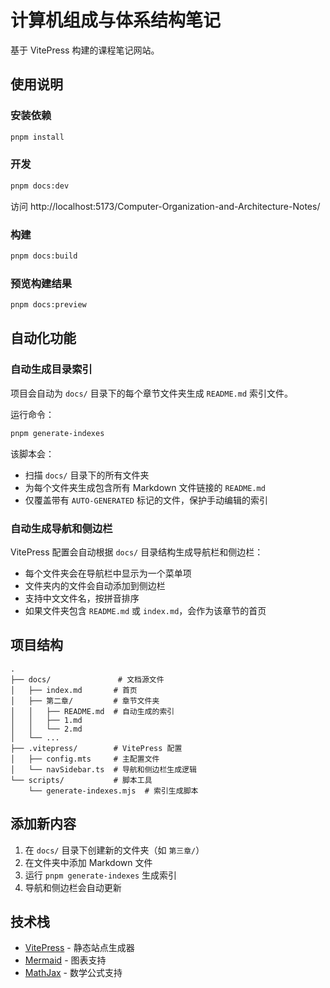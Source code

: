 # 计算机组成与体系结构笔记

基于 VitePress 构建的课程笔记网站。

## 使用说明

### 安装依赖

```bash
pnpm install
```

### 开发

```bash
pnpm docs:dev
```

访问 http://localhost:5173/Computer-Organization-and-Architecture-Notes/

### 构建

```bash
pnpm docs:build
```

### 预览构建结果

```bash
pnpm docs:preview
```

## 自动化功能

### 自动生成目录索引

项目会自动为 `docs/` 目录下的每个章节文件夹生成 `README.md` 索引文件。

运行命令：

```bash
pnpm generate-indexes
```

该脚本会：
- 扫描 `docs/` 目录下的所有文件夹
- 为每个文件夹生成包含所有 Markdown 文件链接的 `README.md`
- 仅覆盖带有 `AUTO-GENERATED` 标记的文件，保护手动编辑的索引

### 自动生成导航和侧边栏

VitePress 配置会自动根据 `docs/` 目录结构生成导航栏和侧边栏：

- 每个文件夹会在导航栏中显示为一个菜单项
- 文件夹内的文件会自动添加到侧边栏
- 支持中文文件名，按拼音排序
- 如果文件夹包含 `README.md` 或 `index.md`，会作为该章节的首页

## 项目结构

```
.
├── docs/               # 文档源文件
│   ├── index.md       # 首页
│   ├── 第二章/         # 章节文件夹
│   │   ├── README.md  # 自动生成的索引
│   │   ├── 1.md
│   │   └── 2.md
│   └── ...
├── .vitepress/        # VitePress 配置
│   ├── config.mts     # 主配置文件
│   └── navSidebar.ts  # 导航和侧边栏生成逻辑
└── scripts/           # 脚本工具
    └── generate-indexes.mjs  # 索引生成脚本
```

## 添加新内容

1. 在 `docs/` 目录下创建新的文件夹（如 `第三章/`）
2. 在文件夹中添加 Markdown 文件
3. 运行 `pnpm generate-indexes` 生成索引
4. 导航和侧边栏会自动更新

## 技术栈

- [VitePress](https://vitepress.dev/) - 静态站点生成器
- [Mermaid](https://mermaid.js.org/) - 图表支持
- [MathJax](https://www.mathjax.org/) - 数学公式支持

